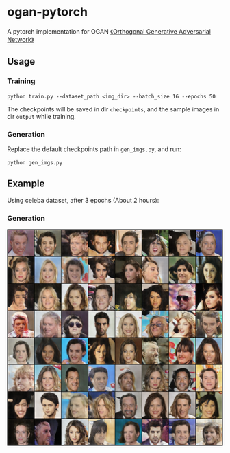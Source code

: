 # ogan-pytorch

A pytorch implementation for OGAN [《Orthogonal Generative Adversarial Network》](https://arxiv.org/abs/1903.01931)

## Usage

### Training

```shell script
python train.py --dataset_path <img_dir> --batch_size 16 --epochs 50
```

The checkpoints will be saved in dir `checkpoints`, and the sample images in dir `output` while training.

### Generation

Replace the default checkpoints path in `gen_imgs.py`, and run:

```shell script
python gen_imgs.py 
```

## Example

Using celeba dataset, after 3 epochs (About 2 hours):

### Generation

<img src="./assets/demo.png">


